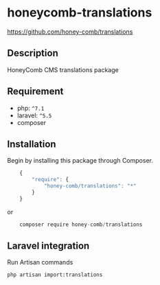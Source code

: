 # honeycomb-translations  
https://github.com/honey-comb/translations

## Description

HoneyComb CMS translations package

## Requirement

 - php: `^7.1`
 - laravel: `^5.5`
 - composer
 
 ## Installation

Begin by installing this package through Composer.


```js
	{
	    "require": {
	        "honey-comb/translations": "*"
	    }
	}
```
or
```js
    composer require honey-comb/translations
```

## Laravel integration
    
Run Artisan commands

    php artisan import:translations
